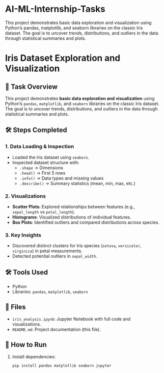 # AI-ML-Internship-Tasks
This project demonstrates basic data exploration and visualization using Python’s pandas, matplotlib, and seaborn libraries on the classic Iris dataset. The goal is to uncover trends, distributions, and outliers in the data through statistical summaries and plots.

# Iris Dataset Exploration and Visualization  

## 📌 Task Overview  
This project demonstrates **basic data exploration and visualization** using Python’s `pandas`, `matplotlib`, and `seaborn` libraries on the classic Iris dataset. The goal is to uncover trends, distributions, and outliers in the data through statistical summaries and plots.  

## 🛠️ Steps Completed  

### 1. **Data Loading & Inspection**  
   - Loaded the Iris dataset using `seaborn`.  
   - Inspected dataset structure with:  
     - `.shape` → Dimensions  
     - `.head()` → First 5 rows  
     - `.info()` → Data types and missing values  
     - `.describe()` → Summary statistics (mean, min, max, etc.)  

### 2. **Visualizations**  
   - **Scatter Plots**: Explored relationships between features (e.g., `sepal_length` vs `petal_length`).  
   - **Histograms**: Visualized distributions of individual features.  
   - **Box Plots**: Identified outliers and compared distributions across species.  

### 3. **Key Insights**  
   - Discovered distinct clusters for Iris species (`setosa`, `versicolor`, `virginica`) in petal measurements.  
   - Detected potential outliers in `sepal_width`.  

## 🛠️ Tools Used  
- Python  
- Libraries: `pandas`, `matplotlib`, `seaborn`  

## 📂 Files  
- `iris_analysis.ipynb`: Jupyter Notebook with full code and visualizations.  
- `README.md`: Project documentation (this file).  

## 🌟 How to Run  
1. Install dependencies:  
   ```bash
   pip install pandas matplotlib seaborn jupyter
